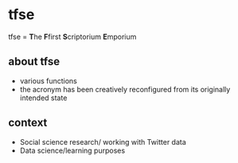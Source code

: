# tfse
tfse = **T**he **F**first **S**criptorium **E**mporium

## about tfse
- various functions
- the acronym has been creatively reconfigured from its originally
  intended state

## context
- Social science research/ working with Twitter data
- Data science/learning purposes
